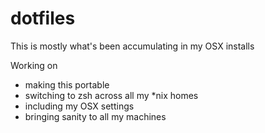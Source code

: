 dotfiles
========

This is mostly what's been accumulating in my OSX installs

Working on 
* making this portable
* switching to zsh across all my \*nix homes
* including my OSX settings
* bringing sanity to all my machines
